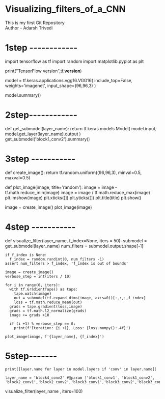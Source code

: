 # Visualizing_filters_of_a_CNN
This is my first Git Repository
<br>
Author - Adarsh Trivedi
# 1step ------------
import tensorflow as tf
import random
import matplotlib.pyplot as plt

print("TensorFlow version",tf.__version__)

model = tf.keras.applications.vgg16.VGG16(
    include_top=False, weights='imagenet',
    input_shape=(96,96,3)
)

model.summary()
# 2step------------
def get_submodel(layer_name):
  return tf.keras.models.Model(
      model.input,
      model.get_layer(layer_name).output
  )
get_submodel('block1_conv2').summary()

# 3step -----------
def create_image():
  return tf.random.uniform((96,96,3), minval=0.5, maxval=0.5)

def plot_image(image, title='random'):
  image = image - tf.math.reduce_min(image)
  image = image / tf.math.reduce_max(image)
  plt.imshow(image)
  plt.xticks([])
  plt.yticks([])
  plt.title(title)
  plt.show()

image = create_image()
plot_image(image)

# 4step -----------
def visualize_filter(layer_name, f_index=None, iters = 50):
    submodel = get_submodel(layer_name)
    num_filters = submodel.output.shape[-1]

    if f_index is None:
      f_index = random.randint(0, num_filters -1)
    assert num_filters > f_index, 'f_index is out of bounds'

    image = create_image()
    verbose_step = int(iters / 10)

    for i in range(0, iters):
      with tf.GradientTape() as tape:
        tape.watch(image)
        out = submodel(tf.expand_dims(image, axis=0))[:,:,:,f_index]
        loss = tf.math.reduce_mean(out)
      grads = tape.gradient(loss,image)
      grads = tf.math.l2_normalize(grads)
      image += grads +10

      if (i +1) % verbose_step == 0:
        print(f'Iteration: {i +1}, Loss: {loss.numpy():.4f}')

    plot_image(image, f'{layer_name}, {f_index}')

# 5step-------
    print([layer.name for layer in model.layers if 'conv' in layer.name])

    layer_name = 'block4_conv2' #@param ['block1_conv1', 'block1_conv2', 'block2_conv1','block2_conv2','block3_conv1','block3_conv2','block3_conv3','block4_conv1','block4_conv2','block4_conv3','block5_conv1','block5_conv2','block5_conv3']

visualize_filter(layer_name , iters=100)
